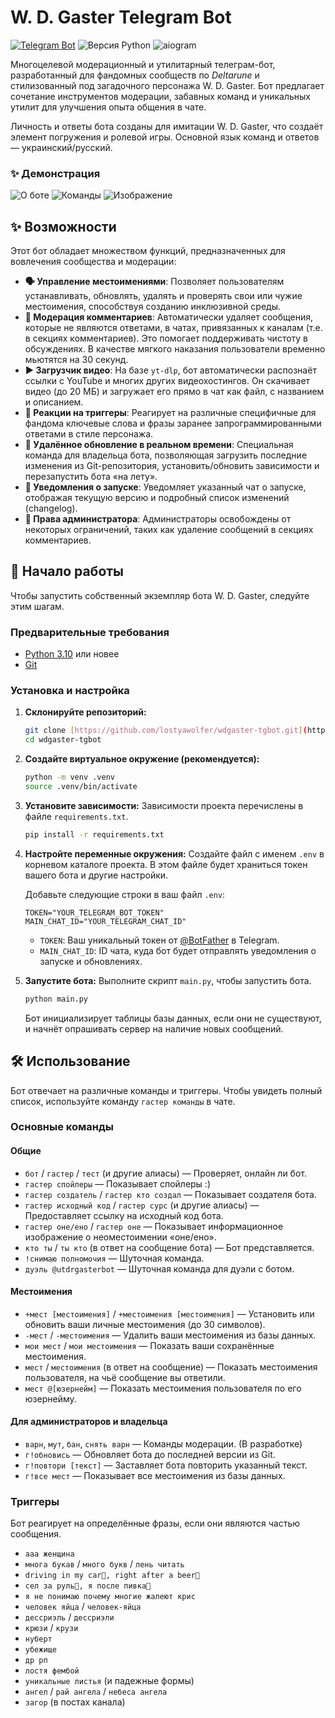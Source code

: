 # W. D. Gaster Telegram Bot

[![Telegram Bot](https://img.shields.io/badge/Telegram-@utdrgasterbot-blue.svg?style=flat-square&logo=telegram)](https://t.me/utdrgasterbot)
![Версия Python](https://img.shields.io/badge/python-3.10+-blue.svg)
![aiogram](https://img.shields.io/badge/aiogram-v3-green.svg)

Многоцелевой модерационный и утилитарный телеграм-бот, разработанный для фандомных сообществ по *Deltarune* и стилизованный под загадочного персонажа W. D. Gaster. Бот предлагает сочетание инструментов модерации, забавных команд и уникальных утилит для улучшения опыта общения в чате.

Личность и ответы бота созданы для имитации W. D. Gaster, что создаёт элемент погружения и ролевой игры. Основной язык команд и ответов — украинский/русский.

### ✨ Демонстрация

![О боте](/images/readme/update.png)
![Команды](/images/readme/commands.png)
![Изображение](/images/readme/image.png)

## ✨ Возможности

Этот бот обладает множеством функций, предназначенных для вовлечения сообщества и модерации:

* **🗣️ Управление местоимениями**: Позволяет пользователям устанавливать, обновлять, удалять и проверять свои или чужие местоимения, способствуя созданию инклюзивной среды.
* **💬 Модерация комментариев**: Автоматически удаляет сообщения, которые не являются ответами, в чатах, привязанных к каналам (т.е. в секциях комментариев). Это помогает поддерживать чистоту в обсуждениях. В качестве мягкого наказания пользователи временно мьютятся на 30 секунд.
* **▶️ Загрузчик видео**: На базе `yt-dlp`, бот автоматически распознаёт ссылки с YouTube и многих других видеохостингов. Он скачивает видео (до 20 МБ) и загружает его прямо в чат как файл, с названием и описанием.
* **🤖 Реакции на триггеры**: Реагирует на различные специфичные для фандома ключевые слова и фразы заранее запрограммированными ответами в стиле персонажа.
* **🚀 Удалённое обновление в реальном времени**: Специальная команда для владельца бота, позволяющая загрузить последние изменения из Git-репозитория, установить/обновить зависимости и перезапустить бота «на лету».
* **📢 Уведомления о запуске**: Уведомляет указанный чат о запуске, отображая текущую версию и подробный список изменений (changelog).
* **👮 Права администратора**: Администраторы освобождены от некоторых ограничений, таких как удаление сообщений в секциях комментариев.

## 🚀 Начало работы

Чтобы запустить собственный экземпляр бота W. D. Gaster, следуйте этим шагам.

### Предварительные требования

* [Python 3.10](https://www.python.org/downloads/) или новее
* [Git](https://git-scm.com/downloads)

### Установка и настройка

1.  **Склонируйте репозиторий:**
    ```sh
    git clone [https://github.com/lostyawolfer/wdgaster-tgbot.git](https://github.com/lostyawolfer/wdgaster-tgbot.git)
    cd wdgaster-tgbot
    ```

2.  **Создайте виртуальное окружение (рекомендуется):**
    ```sh
    python -m venv .venv
    source .venv/bin/activate
    ```

3.  **Установите зависимости:**
    Зависимости проекта перечислены в файле `requirements.txt`.
    ```sh
    pip install -r requirements.txt
    ```

4.  **Настройте переменные окружения:**
    Создайте файл с именем `.env` в корневом каталоге проекта. В этом файле будет храниться токен вашего бота и другие настройки.

    Добавьте следующие строки в ваш файл `.env`:
    ```env
    TOKEN="YOUR_TELEGRAM_BOT_TOKEN"
    MAIN_CHAT_ID="YOUR_TELEGRAM_CHAT_ID"
    ```
    * `TOKEN`: Ваш уникальный токен от [@BotFather](https://t.me/BotFather) в Telegram.
    * `MAIN_CHAT_ID`: ID чата, куда бот будет отправлять уведомления о запуске и обновлениях.

5.  **Запустите бота:**
    Выполните скрипт `main.py`, чтобы запустить бота.
    ```sh
    python main.py
    ```
    Бот инициализирует таблицы базы данных, если они не существуют, и начнёт опрашивать сервер на наличие новых сообщений.

## 🛠 Использование

Бот отвечает на различные команды и триггеры. Чтобы увидеть полный список, используйте команду `гастер команды` в чате.

### Основные команды

#### **Общие**
* `бот` / `гастер` / `тест` (и другие алиасы) — Проверяет, онлайн ли бот.
* `гастер спойлеры` — Показывает спойлеры :)
* `гастер создатель` / `гастер кто создал` — Показывает создателя бота.
* `гастер исходный код` / `гастер сурс` (и другие алиасы) — Предоставляет ссылку на исходный код бота.
* `гастер оне/ено` / `гастер оне` — Показывает информационное изображение о неоместоимении «оне/ено».
* `кто ты` / `ты кто` (в ответ на сообщение бота) — Бот представляется.
* `!снимаю полномочия` — Шуточная команда.
* `дуэль @utdrgasterbot` — Шуточная команда для дуэли с ботом.

#### **Местоимения**
* `+мест [местоимения]` / `+местоимения [местоимения]` — Установить или обновить ваши личные местоимения (до 30 символов).
* `-мест` / `-местоимения` — Удалить ваши местоимения из базы данных.
* `мои мест` / `мои местоимения` — Показать ваши сохранённые местоимения.
* `мест` / `местоимения` (в ответ на сообщение) — Показать местоимения пользователя, на чьё сообщение вы ответили.
* `мест @[юзернейм]` — Показать местоимения пользователя по его юзернейму.

#### **Для администраторов и владельца**
* `варн`, `мут`, `бан`, `снять варн` — Команды модерации. (В разработке)
* `г!обновись` — Обновляет бота до последней версии из Git.
* `г!повтори [текст]` — Заставляет бота повторить указанный текст.
* `г!все мест` — Показывает все местоимения из базы данных.

### Триггеры
Бот реагирует на определённые фразы, если они являются частью сообщения.
* `ааа женщина`
* `многа букав` / `много букв` / `лень читать`
* `driving in my car🚗, right after a beer🍺`
* `сел за руль🚗, я после пивка🍺`
* `я не понимаю почему многие жалеют крис`
* `человек яйца` / `человек-яйца`
* `дессриэль` / `дессриэли`
* `крюзи` / `крузи`
* `нуберт`
* `убежище`
* `др рп`
* `лостя фембой`
* `уникальные листья` (и падежные формы)
* `ангел` / `рай ангела` / `небеса ангела`
* `загор` (в постах канала)